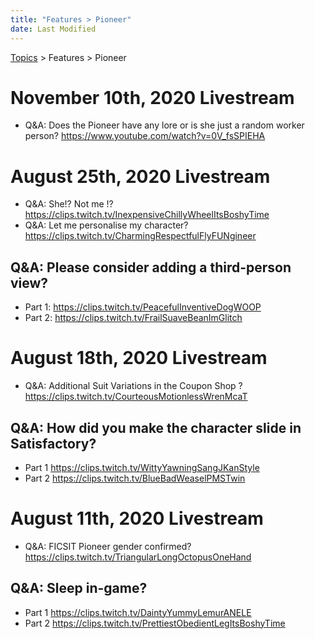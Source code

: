 ```yaml
---
title: "Features > Pioneer"
date: Last Modified
---
```

[Topics](../../topics.md) > Features > Pioneer

# November 10th, 2020 Livestream
* Q&A: Does the Pioneer have any lore or is she just a random worker person? https://www.youtube.com/watch?v=0V_fsSPIEHA

# August 25th, 2020 Livestream
* Q&A: She!? Not me !? https://clips.twitch.tv/InexpensiveChillyWheelItsBoshyTime
* Q&A: Let me personalise my character? https://clips.twitch.tv/CharmingRespectfulFlyFUNgineer

## Q&A: Please consider adding a third-person view?
* Part 1: https://clips.twitch.tv/PeacefulInventiveDogWOOP
* Part 2: https://clips.twitch.tv/FrailSuaveBeanImGlitch

# August 18th, 2020 Livestream
* Q&A: Additional Suit Variations in the Coupon Shop ? https://clips.twitch.tv/CourteousMotionlessWrenMcaT

## Q&A: How did you make the character slide in Satisfactory?
* Part 1 https://clips.twitch.tv/WittyYawningSangJKanStyle
* Part 2 https://clips.twitch.tv/BlueBadWeaselPMSTwin

# August 11th, 2020 Livestream
* Q&A: FICSIT Pioneer gender confirmed? https://clips.twitch.tv/TriangularLongOctopusOneHand

## Q&A: Sleep in-game?
* Part 1 https://clips.twitch.tv/DaintyYummyLemurANELE
* Part 2 https://clips.twitch.tv/PrettiestObedientLegItsBoshyTime
